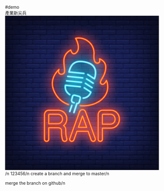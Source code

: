 #demo   
產業新尖兵
![rap](rap.jpg)/n
123456/n
create a branch and merge to master/n

merge the branch on github/n
